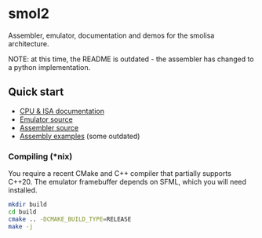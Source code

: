 # smol2

Assembler, emulator, documentation and demos for the smolisa architecture.

NOTE: at this time, the README is outdated - the assembler has changed to a python implementation.

## Quick start

- [CPU & ISA documentation](doc/cpu.md)
- [Emulator source](src/)
- [Assembler source](smol2/asm/)
- [Assembly examples](smol2/examples/) (some outdated)

### Compiling (*nix)

You require a recent CMake and C++ compiler that partially supports C++20.
The emulator framebuffer depends on SFML, which you will need installed.

```sh
mkdir build
cd build
cmake .. -DCMAKE_BUILD_TYPE=RELEASE
make -j
```